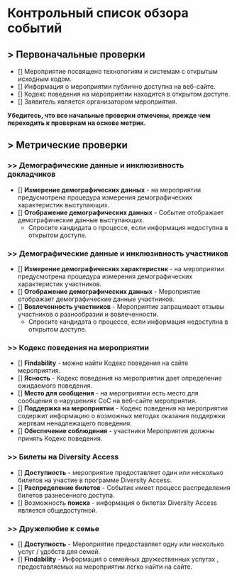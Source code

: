 # Контрольный список обзора событий

## > Первоначальные проверки

- [] Мероприятие посвящено технологиям и системам с открытым исходным кодом.
- [] Информация о мероприятии публично доступна на веб-сайте.
- [] Кодекс поведения на мероприятии находится в открытом доступе.
- [] Заявитель является организатором мероприятия.

**Убедитесь, что все начальные проверки отмечены, прежде чем переходить к проверкам на основе метрик.**

## > Метрические проверки

### >> Демографические данные и инклюзивность докладчиков

- [] **Измерение демографических данных** - на мероприятии предусмотрена процедура измерения демографических характеристик выступающих.
- [] **Отображение демографических данных** - Событие отображает демографические данные выступающих.
    - Спросите кандидата о процессе, если информация недоступна в открытом доступе.

### >> Демографические данные и инклюзивность участников

- [] **Измерение демографических характеристик** - на мероприятии предусмотрена процедура измерения демографических характеристик участников.
- [] **Отображение демографических данных** - Мероприятие отображает демографические данные участников.
- [] **Вовлеченность участников** - Мероприятие запрашивает отзывы участников о разнообразии и вовлеченности.
    - Спросите кандидата о процессе, если информация недоступна в открытом доступе.

### >> Кодекс поведения на мероприятии

- [] **Findability** - можно найти Кодекс поведения на сайте мероприятия.
- [] **Ясность** - Кодекс поведения на мероприятии дает определение ожидаемого поведения.
- [] **Место для сообщения** - на мероприятии есть место для сообщения о нарушениях CoC на веб-сайте мероприятия.
- [] **Поддержка на мероприятии** - Кодекс поведения на мероприятии содержит информацию о возможных методах оказания поддержки жертвам ненадлежащего поведения.
- [] **Обеспечение соблюдения** - участники Мероприятия должны принять Кодекс поведения.
      <!--For example: Emails or Phone numbers that can be contacted during the Event-->
    

### >> Билеты на Diversity Access

- [] **Доступность** - мероприятие предоставляет один или несколько билетов на участие в программе Diversity Access.
- [] **Распределение билетов** - Событие имеет процесс распределения билетов разнесенного доступа.
- [] Возможность **поиска** - информация о билетах Diversity Access является общедоступной.

### >> Дружелюбие к семье

- [] **Доступность** - Мероприятие предоставляет одну или несколько услуг / удобств для семей.
- [] **Findability** - Информация о семейных дружественных услугах , предоставляемых на мероприятии легко найти на сайте.
